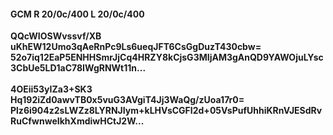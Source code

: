 #### GCM R 20/0c/400 L 20/0c/400
**QQcWIOSWvssvf/XB**<br/>**uKhEW12Umo3qAeRnPc9Ls6ueqJFT6CsGgDuzT430cbw=**<br/>**52o7iq12EaP5ENHHSmrJjCq4HRZY8kCjsG3MIjAM3gAnQD9YAWOjuLYsc3CbUe5LD1aC78IWgRNWt11n...**<br/><br/>
**4OEii53yIZa3+SK3**<br/>**Hq192iZd0awvTB0x5vuG3AVgiT4Jj3WaQg/zUoa17r0=**<br/>**Plz6i904z2sLWZz8LYRNJIym+kLHVsCGFI2d+05VsPufUhhiKRnVJESdRvRuCfwnweIkhXmdiwHCtJ2W...**